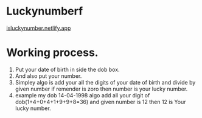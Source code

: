 # Luckynumberf
[isluckynumber.netlify.app](https://github.com/user/repo/blob/branch/other_file.md)

Working process.
=============

1. Put your date of birth in side the dob box.
1. And also put your number.
1. Simpley algo is add your all the digits of your date of birth and divide by given number if remender is zoro then number is your lucky number.
1. example my dob 14-04-1998 algo add all your digit of dob(1+4+0+4+1+9+9+8=36) and given number is 12 then 12 is Your lucky number. 


